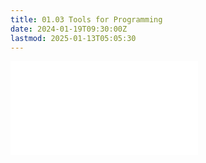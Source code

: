 ```yaml
---
title: 01.03 Tools for Programming
date: 2024-01-19T09:30:00Z
lastmod: 2025-01-13T05:05:30
---
```


![Link to included file contents](../../../../coding/tools-for-programming.md)
